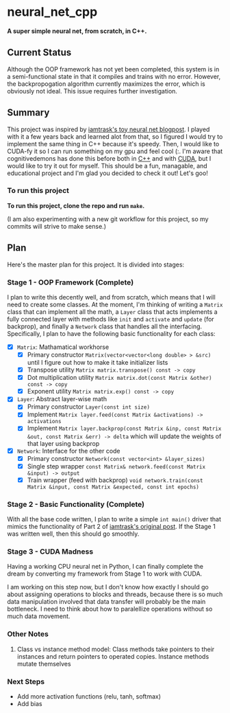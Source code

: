 # neural_net_cpp

**A super simple neural net, from scratch, in C++.**

## Current Status

Although the OOP framework has not yet been completed, this system is in a semi-functional state in that it compiles and trains with no error. However, the backpropogation algorithm currently maximizes the error, which is obviously not ideal. This issue requires further investigation.

## Summary

This project was inspired by [iamtrask's toy neural net blogpost](https://iamtrask.github.io/2015/07/12/basic-python-network/). I played with it a few years back and learned alot from that, so I figured I would try to implement the same thing in C++ because it's speedy. Then, I would like to CUDA-fy it so I can run something on my gpu and feel cool (:. I'm aware that cognitivedemons has done this before both in [C++](https://cognitivedemons.wordpress.com/2017/07/06/a-neural-network-in-10-lines-of-c-code/) and with [CUDA](https://cognitivedemons.wordpress.com/2017/09/02/a-neural-network-in-10-lines-of-cuda-c-code/), but I would like to try it out for myself. This should be a fun, managable, and educational project and I'm glad you decided to check it out! Let's goo!

### To run this project

**To run this project, clone the repo and run `make`.**

(I am also experimenting with a new git workflow for this project, so my commits will strive to make sense.)

## Plan

Here's the master plan for this project. It is divided into stages:

### Stage 1 - OOP Framework (Complete)

I plan to write this decently well, and from scratch, which means that I will need to create some classes. At the moment, I'm thinking of writing a `Matrix` class that can implement all the math, a `Layer` class that acts implements a fully connected layer with methods like `init` and `activate` and `update` (for backprop), and finally a `Network` class that handles all the interfacing. Specifically, I plan to have the following basic functionality for each class:

- [x] `Matrix`: Mathamatical workhorse
  - [x] Primary constructor `Matrix(vector<vector<long double> > &src)` until I figure out how to make it take initializer lists
  - [x] Transpose utility `Matrix matrix.transpose() const -> copy`
  - [x] Dot multiplication utility `Matrix matrix.dot(const Matrix &other) const -> copy`
  - [x] Exponent utility `Matrix matrix.exp() const -> copy`
- [x] `Layer`: Abstract layer-wise math
  - [x] Primary constructor `Layer(const int size)`
  - [x] Implement `Matrix layer.feed(const Matrix &activations) -> activations`
  - [x] Implement `Matrix layer.backprop(const Matrix &inp, const Matrix &out, const Matrix &err) -> delta` which will update the weights of that layer using backprop
- [x] `Network`: Interface for the other code
  - [x] Primary constructor `Network(const vector<int> &layer_sizes)`
  - [x] Single step wrapper `const Matrix& network.feed(const Matrix &input) -> output`
  - [x] Train wrapper (feed with backprop) `void network.train(const Matrix &input, const Matrix &expected, const int epochs)`

### Stage 2 - Basic Functionality (Complete)

With all the base code written, I plan to write a simple `int main()` driver that mimics the functionality of Part 2 of [iamtrask's original post](https://iamtrask.github.io/2015/07/12/basic-python-network/). If the Stage 1 was written well, then this should go smoothly.

### Stage 3 - CUDA Madness

Having a working CPU neural net in Python, I can finally complete the dream by converting my framework from Stage 1 to work with CUDA.

I am working on this step now, but I don't know how exactly I should go about assigning operations to blocks and threads, because there is so much data manipulation involved that data transfer will probably be the main bottleneck. I need to think about how to paralellize operations without so much data movement.

### Other Notes

1. Class vs instance method model: Class methods take pointers to their instances and return pointers to operated copies. Instance methods mutate themselves

### Next Steps

- Add more activation functions (relu, tanh, softmax)
- Add bias
